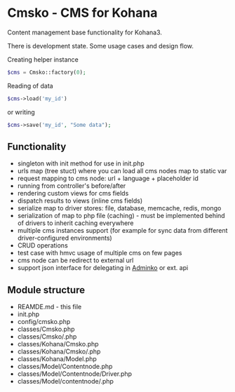 Cmsko - CMS for Kohana
======================

Content management base functionality for Kohana3.

There is development state. Some usage cases and design flow.

Creating helper instance
```php
$cms = Cmsko::factory(0);
```

Reading of data
```php
$cms->load('my_id')
```

or writing
```php
$cms->save('my_id', "Some data");
```

Functionality
-------------

* singleton with init method for use in init.php
* urls map (tree stuct) where you can load all cms nodes map to static var
* request mapping to cms node: url + language + placeholder id
* running from controller's before/after
* rendering custom views for cms fields
* dispatch results to views (inline cms fields)
* serialize map to driver stores: file, database, memcache, redis, mongo
* serialization of map to php file (caching) - must be implemented behind of drivers to inherit caching everywhere
* multiple cms instances support (for example for sync data from different driver-configured environments)
* CRUD operations
* test case with hmvc usage of multiple cms on few pages
* cms node can be redirect to external url
* support json interface for delegating in [Adminko](https://github.com/alexmav/adminko) or ext. api


Module structure
----------------

* REAMDE.md - this file
* init.php
* config/cmsko.php
* classes/Cmsko.php
* classes/Cmsko/<driver>.php
* classes/Kohana/Cmsko.php
* classes/Kohana/Cmsko/<driver>.php
* classes/Kohana/Model.php
* classes/Model/Contentnode.php
* classes/Model/Contentnode/Driver.php
* classes/Model/contentnode/<driver>.php

